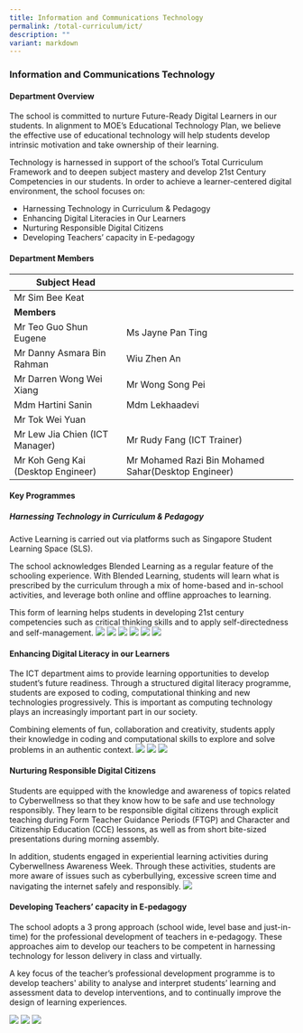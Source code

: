 ```yaml
---
title: Information and Communications Technology
permalink: /total-curriculum/ict/
description: ""
variant: markdown
---
```

### Information and Communications Technology

#### Department Overview

The school is committed to nurture Future-Ready Digital Learners in our students. In alignment to MOE’s Educational Technology Plan, we believe the effective use of educational technology will help students develop intrinsic motivation and take ownership of their learning.

Technology is harnessed in support of the school’s Total Curriculum Framework and to deepen subject mastery and develop 21st Century Competencies in our students. In order to achieve a learner-centered digital environment, the school focuses on:

*   Harnessing Technology in Curriculum &amp; Pedagogy
*   Enhancing Digital Literacies in Our Learners
*   Nurturing Responsible Digital Citizens
*  Developing Teachers’ capacity in E-pedagogy


#### Department Members

| **Subject Head**||
| -------- | -------- | 
|Mr Sim Bee Keat||
|**Members**||
|Mr Teo Guo Shun Eugene|Ms Jayne Pan Ting|
|Mr Danny Asmara Bin Rahman|Wiu Zhen An|
|Mr Darren Wong Wei Xiang|Mr Wong Song Pei|
|Mdm Hartini Sanin|Mdm Lekhaadevi|
|Mr Tok Wei Yuan||
|Mr Lew Jia Chien (ICT Manager)|Mr Rudy Fang (ICT Trainer)|
|Mr Koh Geng Kai (Desktop Engineer)|Mr Mohamed Razi Bin Mohamed Sahar(Desktop Engineer)|




#### Key Programmes
##### Harnessing Technology in Curriculum &amp; Pedagogy
Active Learning is carried out via platforms such as Singapore Student Learning Space (SLS).

The school acknowledges Blended Learning as a regular feature of the schooling experience. With Blended Learning, students will learn what is prescribed by the curriculum through a mix of home-based and in-school activities, and leverage both online and offline approaches to learning.

This form of learning helps students in developing 21st century competencies such as critical thinking skills and to apply self-directedness and self-management.
![](/images/ICT/DSC07550.jpg)
![](/images/ICT/DSC07562.jpg)
![](/images/ICT/DSC07534.jpg)
![](/images/ICT/DSC06227.jpg)
![](/images/ICT/DSC01786.jpg)
![](/images/ICT/DSC01676.jpg)

#### Enhancing Digital Literacy in our Learners
The ICT department aims to provide learning opportunities to develop student’s future readiness. Through a structured digital literacy programme, students are exposed to coding, computational thinking and new technologies progressively. This is important as computing technology plays an increasingly important part in our society.

Combining elements of fun, collaboration and creativity, students apply their knowledge in coding and computational skills to explore and solve problems in an authentic context.
![](/images/ICT/DSC09453.jpg)
![](/images/ICT/DSC06722.jpg)
![](/images/ICT/DSC06682.jpg)

#### Nurturing Responsible Digital Citizens
Students are equipped with the knowledge and awareness of topics related to Cyberwellness so that they know how to be safe and use technology responsibly. They learn to be responsible digital citizens through explicit teaching during Form Teacher Guidance Periods (FTGP) and Character and Citizenship Education (CCE) lessons, as well as from short bite-sized presentations during morning assembly.

In addition, students engaged in experiential learning activities during Cyberwellness Awareness Week. Through these activities, students are more aware of issues such as cyberbullying, excessive screen time and navigating the internet safely and responsibly.
![](/images/cyberwellness%20awareness.gif)

#### Developing Teachers’ capacity in E-pedagogy

The school adopts a 3 prong approach (school wide, level base and just-in-time) for the professional development of teachers in e-pedagogy. These approaches aim to develop our teachers to be competent in harnessing technology for lesson delivery in class and virtually.

A key focus of the teacher’s professional development programme is to develop teachers' ability to analyse and interpret students’ learning and assessment data to develop interventions, and to continually improve the design of learning experiences.

![](/images/ICT/DSC06543.jpg)
![](/images/ICT/DSC06509.jpg)
![](/images/ICT/DSC06497.jpg)